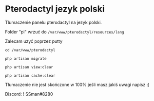 # Pterodactyl jezyk polski
 Tlumaczenie panelu pterodactyl na jezyk polski.

Folder "pl" wrzuć do `/var/www/pterodactyl/resources/lang`

Zalecam uzyć poprzez putty

`cd /var/www/pterodactyl`

`php artisan migrate`

`php artisan view:clear`

`php artisan cache:clear`


Tłumaczenie nie jest skończone w 100% jeśli masz jakiś uwagi napisz :)

Discord: ! SSman#8280
